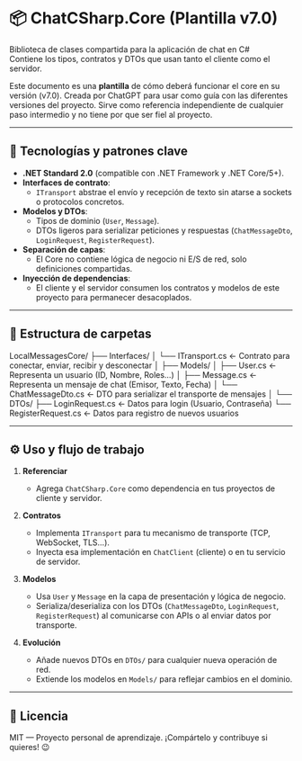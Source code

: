 # 📦 ChatCSharp.Core (Plantilla v7.0)

Biblioteca de clases compartida para la aplicación de chat en C#  
Contiene los tipos, contratos y DTOs que usan tanto el cliente como el servidor.

Este documento es una **plantilla** de cómo deberá funcionar el core en su versión (v7.0). Creada por ChatGPT para usar como guía con las diferentes versiones del proyecto.
Sirve como referencia independiente de cualquier paso intermedio y no tiene por que ser fiel al proyecto.

---

## 🔧 Tecnologías y patrones clave

- **.NET Standard 2.0** (compatible con .NET Framework y .NET Core/5+).  
- **Interfaces de contrato**:  
  - `ITransport` abstrae el envío y recepción de texto sin atarse a sockets o protocolos concretos.  
- **Modelos y DTOs**:  
  - Tipos de dominio (`User`, `Message`).  
  - DTOs ligeros para serializar peticiones y respuestas (`ChatMessageDto`, `LoginRequest`, `RegisterRequest`).  
- **Separación de capas**:  
  - El Core no contiene lógica de negocio ni E/S de red, solo definiciones compartidas.  
- **Inyección de dependencias**:  
  - El cliente y el servidor consumen los contratos y modelos de este proyecto para permanecer desacoplados.

---

## 📁 Estructura de carpetas

LocalMessagesCore/
├── Interfaces/
│ └── ITransport.cs ← Contrato para conectar, enviar, recibir y desconectar
│
├── Models/
│ ├── User.cs ← Representa un usuario (ID, Nombre, Roles…)
│ ├── Message.cs ← Representa un mensaje de chat (Emisor, Texto, Fecha)
│ └── ChatMessageDto.cs ← DTO para serializar el transporte de mensajes
│
└── DTOs/
├── LoginRequest.cs ← Datos para login (Usuario, Contraseña)
└── RegisterRequest.cs ← Datos para registro de nuevos usuarios

---

## ⚙️ Uso y flujo de trabajo

1. **Referenciar**  
   - Agrega `ChatCSharp.Core` como dependencia en tus proyectos de cliente y servidor.

2. **Contratos**  
   - Implementa `ITransport` para tu mecanismo de transporte (TCP, WebSocket, TLS…).  
   - Inyecta esa implementación en `ChatClient` (cliente) o en tu servicio de servidor.

3. **Modelos**  
   - Usa `User` y `Message` en la capa de presentación y lógica de negocio.  
   - Serializa/deserializa con los DTOs (`ChatMessageDto`, `LoginRequest`, `RegisterRequest`) al comunicarse con APIs o al enviar datos por transporte.

4. **Evolución**  
   - Añade nuevos DTOs en `DTOs/` para cualquier nueva operación de red.  
   - Extiende los modelos en `Models/` para reflejar cambios en el dominio.

---

## 📄 Licencia

MIT — Proyecto personal de aprendizaje. ¡Compártelo y contribuye si quieres! 😉  